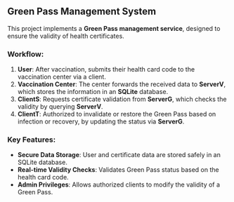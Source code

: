 ## Green Pass Management System

This project implements a **Green Pass management service**, designed to ensure the validity of health certificates.

### Workflow:
1. **User**: After vaccination, submits their health card code to the vaccination center via a client.
2. **Vaccination Center**: The center forwards the received data to **ServerV**, which stores the information in an **SQLite** database.
3. **ClientS**: Requests certificate validation from **ServerG**, which checks the validity by querying **ServerV**.
4. **ClientT**: Authorized to invalidate or restore the Green Pass based on infection or recovery, by updating the status via **ServerG**.

### Key Features:
- **Secure Data Storage**: User and certificate data are stored safely in an SQLite database.
- **Real-time Validity Checks**: Validates Green Pass status based on the health card code.
- **Admin Privileges**: Allows authorized clients to modify the validity of a Green Pass.
